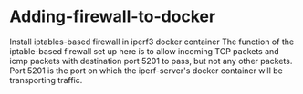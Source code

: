 # Adding-firewall-to-docker
Install iptables-based firewall in iperf3 docker container
The function of the iptable-based firewall set up here is to allow incoming TCP packets and icmp packets with destination port 5201 to pass, but not any other packets. Port 5201 is the port on which the iperf-server's docker container will be transporting traffic.
